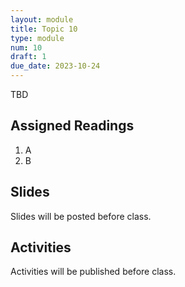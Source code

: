 ```yaml
---
layout: module
title: Topic 10
type: module
num: 10
draft: 1
due_date: 2023-10-24
---
```


TBD

## Assigned Readings

1. A
2. B

## Slides
Slides will be posted before class.


## Activities
Activities will be published before class.
